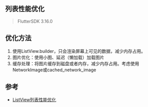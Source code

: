 ## 列表性能优化
> FlutterSDK 3.16.0

## 优化方法
1. 使用ListView.builder，只会渲染屏幕上可见的数据，减少内存占用。
2. 图片优化：使用小图、延迟（懒加载）加载图片
3. 缓存处理：将图片缓存到磁盘或者内存，减少内存占用。考虑使用NetworkImage或cached_network_image

## 参考
- [ListView列表性能优化](https://ibrave.blog.csdn.net/article/details/134683836?spm=1001.2014.3001.5502)

